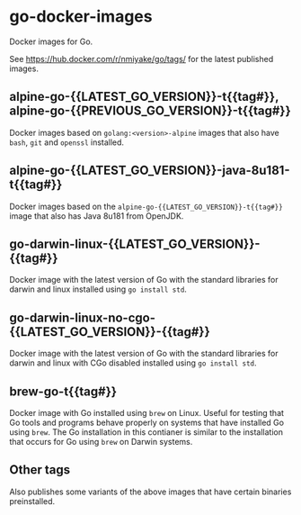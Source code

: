 go-docker-images
================

Docker images for Go.

See https://hub.docker.com/r/nmiyake/go/tags/ for the latest published images.

alpine-go-{{LATEST_GO_VERSION}}-t{{tag#}}, alpine-go-{{PREVIOUS_GO_VERSION}}-t{{tag#}}
--------------------------------------------------------------------------------------
Docker images based on `golang:<version>-alpine` images that also have `bash`, `git` and `openssl` installed.

alpine-go-{{LATEST_GO_VERSION}}-java-8u181-t{{tag#}}
--------------------------------------------------------------------------------------
Docker images based on the `alpine-go-{{LATEST_GO_VERSION}}-t{{tag#}}` image that also has Java 8u181 from OpenJDK.

go-darwin-linux-{{LATEST_GO_VERSION}}-{{tag#}}
----------------------------------------------
Docker image with the latest version of Go with the standard libraries for darwin and linux installed using `go install std`.

go-darwin-linux-no-cgo-{{LATEST_GO_VERSION}}-{{tag#}}
-----------------------------------------------------
Docker image with the latest version of Go with the standard libraries for darwin and linux with CGo disabled installed using
`go install std`.

brew-go-t{{tag#}}
-----------------
Docker image with Go installed using `brew` on Linux. Useful for testing that Go tools and programs behave properly on systems
that have installed Go using `brew`. The Go installation in this contianer is similar to the installation that occurs for Go
using `brew` on Darwin systems.

Other tags
----------
Also publishes some variants of the above images that have certain binaries preinstalled.
